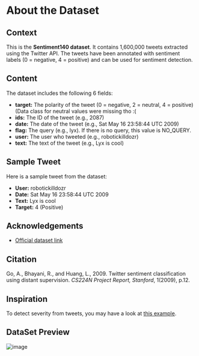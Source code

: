 # About the Dataset

## Context

This is the **Sentiment140 dataset**. It contains 1,600,000 tweets extracted using the Twitter API. The tweets have been annotated with sentiment labels (0 = negative, 4 = positive) and can be used for sentiment detection.

## Content

The dataset includes the following 6 fields:

- **target:** The polarity of the tweet (0 = negative, 2 = neutral, 4 = positive) (Data class for neutral values were missing tho :(
- **ids:** The ID of the tweet (e.g., 2087)
- **date:** The date of the tweet (e.g., Sat May 16 23:58:44 UTC 2009)
- **flag:** The query (e.g., lyx). If there is no query, this value is NO_QUERY.
- **user:** The user who tweeted (e.g., robotickilldozr)
- **text:** The text of the tweet (e.g., Lyx is cool)

## Sample Tweet

Here is a sample tweet from the dataset:

- **User:** robotickilldozr
- **Date:** Sat May 16 23:58:44 UTC 2009
- **Text:** Lyx is cool
- **Target:** 4 (Positive)

## Acknowledgements

- [Official dataset link](https://www.kaggle.com/datasets/kazanova/sentiment140/data)


## Citation

Go, A., Bhayani, R., and Huang, L., 2009. Twitter sentiment classification using distant supervision. *CS224N Project Report, Stanford*, 1(2009), p.12.

## Inspiration

To detect severity from tweets, you may have a look at [this example](https://www.example.com).

## DataSet Preview
![image](https://github.com/user-attachments/assets/9dd05709-88f0-4293-8d96-996ce87d772b)

